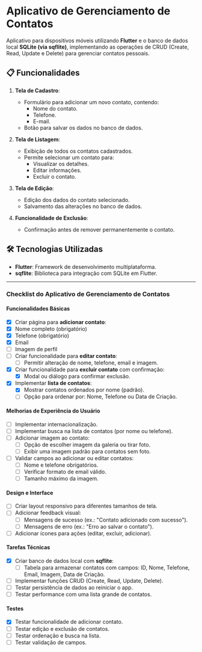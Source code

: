 # Aplicativo de Gerenciamento de Contatos

Aplicativo para dispositivos móveis utilizando **Flutter** e o banco de dados local **SQLite (via sqflite)**, implementando as operações de CRUD (Create, Read, Update e Delete) para gerenciar contatos pessoais.

## 📋 Funcionalidades

1. **Tela de Cadastro**:
   - Formulário para adicionar um novo contato, contendo:
     - Nome do contato.
     - Telefone.
     - E-mail.
   - Botão para salvar os dados no banco de dados.

2. **Tela de Listagem**:
   - Exibição de todos os contatos cadastrados.
   - Permite selecionar um contato para:
     - Visualizar os detalhes.
     - Editar informações.
     - Excluir o contato.

3. **Tela de Edição**:
   - Edição dos dados do contato selecionado.
   - Salvamento das alterações no banco de dados.

4. **Funcionalidade de Exclusão**:
   - Confirmação antes de remover permanentemente o contato.

## 🛠️ Tecnologias Utilizadas

- **Flutter**: Framework de desenvolvimento multiplataforma.
- **sqflite**: Biblioteca para integração com SQLite em Flutter.

<!-- ## 🎨 Capturas de Tela

- **Tela de Cadastro**:
![Tela de Cadastro](screenshots/cadastro.png)

- **Tela de Listagem**:
![Tela de Listagem](screenshots/listagem.png)

- **Tela de Edição**:
![Tela de Edição](screenshots/edicao.png) -->

---

### **Checklist do Aplicativo de Gerenciamento de Contatos**

#### **Funcionalidades Básicas**
- [x]  Criar página para **adicionar contato**:
  - [x] Nome completo (obrigatório)
  - [x] Telefone (obrigatório)
  - [x] Email
  - [ ] Imagem de perfil
- [ ] Criar funcionalidade para **editar contato**:
  - [ ] Permitir alteração de nome, telefone, email e imagem.
- [x] Criar funcionalidade para **excluir contato** com confirmação:
  - [x] Modal ou diálogo para confirmar exclusão.
- [x] Implementar **lista de contatos**:
  - [x] Mostrar contatos ordenados por nome (padrão).
  - [ ] Opção para ordenar por: Nome, Telefone ou Data de Criação.

#### **Melhorias de Experiência do Usuário**
- [ ] Implementar internacionalização.
- [ ] Implementar busca na lista de contatos (por nome ou telefone).
- [ ] Adicionar imagem ao contato:
  - [ ] Opção de escolher imagem da galeria ou tirar foto.
  - [ ] Exibir uma imagem padrão para contatos sem foto.
- [ ] Validar campos ao adicionar ou editar contatos:
  - [ ] Nome e telefone obrigatórios.
  - [ ] Verificar formato de email válido.
  - [ ] Tamanho máximo da imagem.

#### **Design e Interface**
- [ ] Criar layout responsivo para diferentes tamanhos de tela.
- [ ] Adicionar feedback visual:
  - [ ] Mensagens de sucesso (ex.: "Contato adicionado com sucesso").
  - [ ] Mensagens de erro (ex.: "Erro ao salvar o contato").
- [ ] Adicionar ícones para ações (editar, excluir, adicionar).

#### **Tarefas Técnicas**
- [x] Criar banco de dados local com **sqflite**:
  - [ ] Tabela para armazenar contatos com campos: ID, Nome, Telefone, Email, Imagem, Data de Criação.
- [ ] Implementar funções CRUD (Create, Read, Update, Delete).
- [ ] Testar persistência de dados ao reiniciar o app.
- [ ] Testar performance com uma lista grande de contatos.

#### **Testes**
- [x] Testar funcionalidade de adicionar contato.
- [ ] Testar edição e exclusão de contatos.
- [ ] Testar ordenação e busca na lista.
- [ ] Testar validação de campos.
